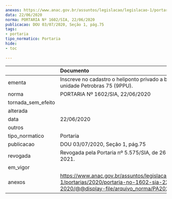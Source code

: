 ```yaml
---
anexos: https://www.anac.gov.br/assuntos/legislacao/legislacao-1/portarias/2020/portaria-no-1602-sia-22-06-2020/@@display-file/arquivo_norma/PA2020-1602.pdf
data: 22/06/2020
norma: PORTARIA Nº 1602/SIA, 22/06/2020
publicacao: DOU 03/07/2020, Seção 1, pág.75
tags:
- portaria
tipo_normatico: Portaria
hide: 
- toc 
 
---
```


|                    | Documento                                                                                                                                            |
|:-------------------|:-----------------------------------------------------------------------------------------------------------------------------------------------------|
| ementa             | Inscreve no cadastro o heliponto privado a bordo da unidade Petrobras 75 (9PPU).                                                                     |
| norma              | PORTARIA Nº 1602/SIA, 22/06/2020                                                                                                                     |
| tornada_sem_efeito |                                                                                                                                                      |
| alterada           |                                                                                                                                                      |
| data               | 22/06/2020                                                                                                                                           |
| outros             |                                                                                                                                                      |
| tipo_normatico     | Portaria                                                                                                                                             |
| publicacao         | DOU 03/07/2020, Seção 1, pág.75                                                                                                                      |
| revogada           | Revogada pela Portaria nº 5.575/SIA, de 26 de julho de 2021.                                                                                         |
| em_vigor           |                                                                                                                                                      |
| anexos             | https://www.anac.gov.br/assuntos/legislacao/legislacao-1/portarias/2020/portaria-no-1602-sia-22-06-2020/@@display-file/arquivo_norma/PA2020-1602.pdf |